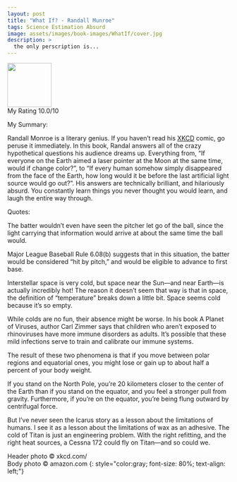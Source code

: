 ```yaml
---
layout: post
title: "What If? - Randall Munroe"
tags: Science Estimation Absurd
image: assets/images/book-images/WhatIf/cover.jpg
description: > 
  the only perscription is...
---
```

<img src="https://images-na.ssl-images-amazon.com/images/I/51hyJgRfUCL._SX383_BO1,204,203,200_.jpg" width="100">
<br>
My Rating 10.0/10

My Summary:

Randall Monroe is a literary genius. If you haven’t read his [XKCD](http://xkcd.com/) comic, go peruse it immediately. In this book, Randal answers all of the crazy hypothetical questions his audience dreams up. Everything from, “If everyone on the Earth aimed a laser pointer at the Moon at the same time, would if change color?”, to “If every human somehow simply disappeared from the face of the Earth, how long would it be before the last artificial light source would go out?”. His answers are technically brilliant, and hilariously absurd. You constantly learn things you never thought you would learn, and laugh the entire way through.

Quotes:

The batter wouldn’t even have seen the pitcher let go of the ball, since the light carrying that information would arrive at about the same time the ball would.

Major League Baseball Rule 6.08(b) suggests that in this situation, the batter would be considered “hit by pitch,” and would be eligible to advance to first base.

Interstellar space is very cold, but space near the Sun—and near Earth—is actually incredibly hot! The reason it doesn’t seem that way is that in space, the definition of “temperature” breaks down a little bit. Space seems cold because it’s so empty.

While colds are no fun, their absence might be worse. In his book A Planet of Viruses, author Carl Zimmer says that children who aren’t exposed to rhinoviruses have more immune disorders as adults. It’s possible that these mild infections serve to train and calibrate our immune systems.

The result of these two phenomena is that if you move between polar regions and equatorial ones, you might lose or gain up to about half a percent of your body weight.

If you stand on the North Pole, you’re 20 kilometers closer to the center of the Earth than if you stand on the equator, and you feel a stronger pull from gravity. Furthermore, if you’re on the equator, you’re being flung outward by centrifugal force.

But I’ve never seen the Icarus story as a lesson about the limitations of humans. I see it as a lesson about the limitations of wax as an adhesive. The cold of Titan is just an engineering problem. With the right refitting, and the right heat sources, a Cessna 172 could fly on Titan—and so could we.


Header photo &copy; xkcd.com/<br>
Body photo &copy; amazon.com
{: style="color:gray; font-size: 80%; text-align: left;"}